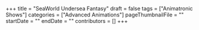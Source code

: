 +++
title = "SeaWorld Undersea Fantasy"
draft = false
tags = ["Animatronic Shows"]
categories = ["Advanced Animations"]
pageThumbnailFile = ""
startDate = ""
endDate = ""
contributors = []
+++
